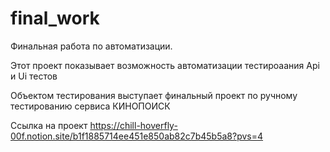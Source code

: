 # final_work

Финальная работа по автоматизации.

Этот проект показывает возможность автоматизации тестироаания Api и Ui тестов

Объектом тестирования выступает финальный проект по ручному тестированию сервиса КИНОПОИСК

Ссылка на проект https://chill-hoverfly-00f.notion.site/b1f1885714ee451e850ab82c7b45b5a8?pvs=4
